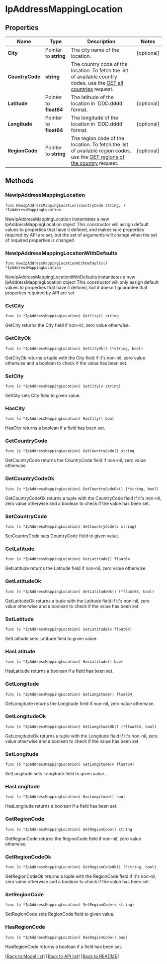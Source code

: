 # IpAddressMappingLocation

## Properties

Name | Type | Description | Notes
------------ | ------------- | ------------- | -------------
**City** | Pointer to **string** | The city name of the location. | [optional] 
**CountryCode** | **string** | The country code of the location.    To fetch the list of available country codes, use the [GET all countries](https://dt-url.net/37030go) request. | 
**Latitude** | Pointer to **float64** | The latitude of the location in &#x60;DDD.dddd&#x60; format. | [optional] 
**Longitude** | Pointer to **float64** | The longitude of the location in &#x60;DDD.dddd&#x60; format. | [optional] 
**RegionCode** | Pointer to **string** | The region code of the location.    To fetch the list of available region codes, use the [GET regions of the country](https://dt-url.net/az230x0) request. | [optional] 

## Methods

### NewIpAddressMappingLocation

`func NewIpAddressMappingLocation(countryCode string, ) *IpAddressMappingLocation`

NewIpAddressMappingLocation instantiates a new IpAddressMappingLocation object
This constructor will assign default values to properties that have it defined,
and makes sure properties required by API are set, but the set of arguments
will change when the set of required properties is changed

### NewIpAddressMappingLocationWithDefaults

`func NewIpAddressMappingLocationWithDefaults() *IpAddressMappingLocation`

NewIpAddressMappingLocationWithDefaults instantiates a new IpAddressMappingLocation object
This constructor will only assign default values to properties that have it defined,
but it doesn't guarantee that properties required by API are set

### GetCity

`func (o *IpAddressMappingLocation) GetCity() string`

GetCity returns the City field if non-nil, zero value otherwise.

### GetCityOk

`func (o *IpAddressMappingLocation) GetCityOk() (*string, bool)`

GetCityOk returns a tuple with the City field if it's non-nil, zero value otherwise
and a boolean to check if the value has been set.

### SetCity

`func (o *IpAddressMappingLocation) SetCity(v string)`

SetCity sets City field to given value.

### HasCity

`func (o *IpAddressMappingLocation) HasCity() bool`

HasCity returns a boolean if a field has been set.

### GetCountryCode

`func (o *IpAddressMappingLocation) GetCountryCode() string`

GetCountryCode returns the CountryCode field if non-nil, zero value otherwise.

### GetCountryCodeOk

`func (o *IpAddressMappingLocation) GetCountryCodeOk() (*string, bool)`

GetCountryCodeOk returns a tuple with the CountryCode field if it's non-nil, zero value otherwise
and a boolean to check if the value has been set.

### SetCountryCode

`func (o *IpAddressMappingLocation) SetCountryCode(v string)`

SetCountryCode sets CountryCode field to given value.


### GetLatitude

`func (o *IpAddressMappingLocation) GetLatitude() float64`

GetLatitude returns the Latitude field if non-nil, zero value otherwise.

### GetLatitudeOk

`func (o *IpAddressMappingLocation) GetLatitudeOk() (*float64, bool)`

GetLatitudeOk returns a tuple with the Latitude field if it's non-nil, zero value otherwise
and a boolean to check if the value has been set.

### SetLatitude

`func (o *IpAddressMappingLocation) SetLatitude(v float64)`

SetLatitude sets Latitude field to given value.

### HasLatitude

`func (o *IpAddressMappingLocation) HasLatitude() bool`

HasLatitude returns a boolean if a field has been set.

### GetLongitude

`func (o *IpAddressMappingLocation) GetLongitude() float64`

GetLongitude returns the Longitude field if non-nil, zero value otherwise.

### GetLongitudeOk

`func (o *IpAddressMappingLocation) GetLongitudeOk() (*float64, bool)`

GetLongitudeOk returns a tuple with the Longitude field if it's non-nil, zero value otherwise
and a boolean to check if the value has been set.

### SetLongitude

`func (o *IpAddressMappingLocation) SetLongitude(v float64)`

SetLongitude sets Longitude field to given value.

### HasLongitude

`func (o *IpAddressMappingLocation) HasLongitude() bool`

HasLongitude returns a boolean if a field has been set.

### GetRegionCode

`func (o *IpAddressMappingLocation) GetRegionCode() string`

GetRegionCode returns the RegionCode field if non-nil, zero value otherwise.

### GetRegionCodeOk

`func (o *IpAddressMappingLocation) GetRegionCodeOk() (*string, bool)`

GetRegionCodeOk returns a tuple with the RegionCode field if it's non-nil, zero value otherwise
and a boolean to check if the value has been set.

### SetRegionCode

`func (o *IpAddressMappingLocation) SetRegionCode(v string)`

SetRegionCode sets RegionCode field to given value.

### HasRegionCode

`func (o *IpAddressMappingLocation) HasRegionCode() bool`

HasRegionCode returns a boolean if a field has been set.


[[Back to Model list]](../README.md#documentation-for-models) [[Back to API list]](../README.md#documentation-for-api-endpoints) [[Back to README]](../README.md)


